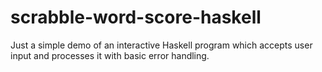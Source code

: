 # scrabble-word-score-haskell
Just a simple demo of an interactive Haskell program which accepts user input and processes it with basic error handling.
